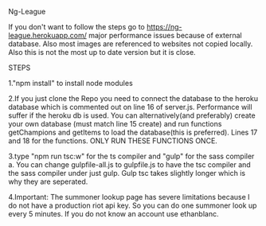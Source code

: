 Ng-League

If you don't want to follow the steps go to https://ng-league.herokuapp.com/ major performance issues because of external database. Also most images are referenced to websites not copied locally. Also this is not the most up to date version but it is close.

STEPS

1."npm install" to install node modules

2.If you just clone the Repo you need to connect the database to the  heroku database which is commented out on line 16 of server.js. Performance will suffer if the heroku db is used. You can alternatively(and preferably) create your own database (must match line 15 create) and run functions getChampions and getItems to load the database(this is preferred). Lines 17 and 18 for the functions. ONLY RUN THESE FUNCTIONS ONCE.
 
3.type "npm run tsc:w" for the ts compiler and "gulp" for the sass compiler
    a. You can change gulpfile-all.js to gulpfile.js to have the tsc compiler and the sass compiler under just gulp. Gulp tsc takes slightly longer which is why they are seperated.

4.Important: The summoner lookup page has severe limitations because I do not have a production riot api key. So you can do one summoner look up every 5 minutes. If you do not know an account use ethanblanc.

